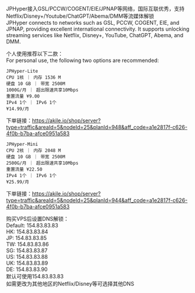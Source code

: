 JPHyper接入GSL/PCCW/COGENT/EIE/JPNAP等网络，国际互联优秀，支持Netflix/Disney+/Youtube/ChatGPT/Abema/DMM等流媒体解锁  
JPHyper connects to networks such as GSL, PCCW, COGENT, EIE, and JPNAP, providing excellent international connectivity. It supports unlocking streaming services like Netflix, Disney+, YouTube, ChatGPT, Abema, and DMM.

个人使用推荐以下二款：  
For personal use, the following two options are recommended:
```
JPHyper-Lite
CPU 1核 ｜ 内存 1536 M
硬盘 10 GB ｜ 带宽 2500M
1000G/月 ｜ 超出限速共享10Mbps
重置流量 ¥9.00
IPv4 1个 ｜ IPv6 1个
¥14.99/月
```

下单链接：https://akile.io/shop/server?type=traffic&areaId=5&nodeId=25&planId=948&aff_code=a1e2817f-c626-4f0b-b7ba-afce0951a583

```
JPHyper-Mini
CPU 2核 ｜ 内存 2048 M
硬盘 10 GB ｜ 带宽 2500M
2500G/月 ｜ 超出限速共享10Mbps
重置流量 ¥22.50
IPv4 1个 ｜ IPv6 1个
¥25.99/月
```

下单链接：https://akile.io/shop/server?type=traffic&areaId=5&nodeId=25&planId=944&aff_code=a1e2817f-c626-4f0b-b7ba-afce0951a583

购买VPS后设置DNS解锁：  
Default: 154.83.83.83  
HK: 154.83.83.84  
JP: 154.83.83.85   
TW: 154.83.83.86  
SG: 154.83.83.87  
US: 154.83.83.88  
UK: 154.83.83.89  
DE: 154.83.83.90  
默认可使用154.83.83.83  
如需更改为其他地区的Netflix/Disney等可选择其他DNS  

